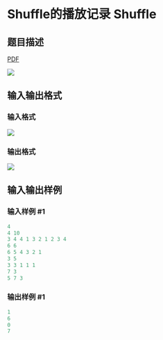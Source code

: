 # Shuffle的播放记录 Shuffle

## 题目描述

[problemUrl]: https://uva.onlinejudge.org/index.php?option=com_onlinejudge&Itemid=8&category=243&page=show_problem&problem=3326

[PDF](https://uva.onlinejudge.org/external/121/p12174.pdf)

![](https://cdn.luogu.com.cn/upload/vjudge_pic/UVA12174/ce9615ec27a5a3709f68f8fd5f56ddafa79b70df.png)

## 输入输出格式

### 输入格式

![](https://cdn.luogu.com.cn/upload/vjudge_pic/UVA12174/3d302db981984764cf030960c504243976501257.png)

### 输出格式

![](https://cdn.luogu.com.cn/upload/vjudge_pic/UVA12174/42376b380d6f1db7f9b064450474cceae02a8d3a.png)

## 输入输出样例

### 输入样例 #1

```cpp
4
4 10
3 4 4 1 3 2 1 2 3 4
6 6
6 5 4 3 2 1
3 5
3 3 1 1 1
7 3
5 7 3
```


### 输出样例 #1

```cpp
1
6
0
7
```


